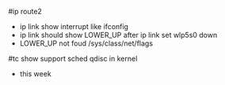 

#ip route2
* ip link show interrupt like ifconfig
* ip link should show LOWER_UP after ip link set wlp5s0 down
* LOWER_UP not foud /sys/class/net/flags

#tc show support sched qdisc in kernel
+ this week

